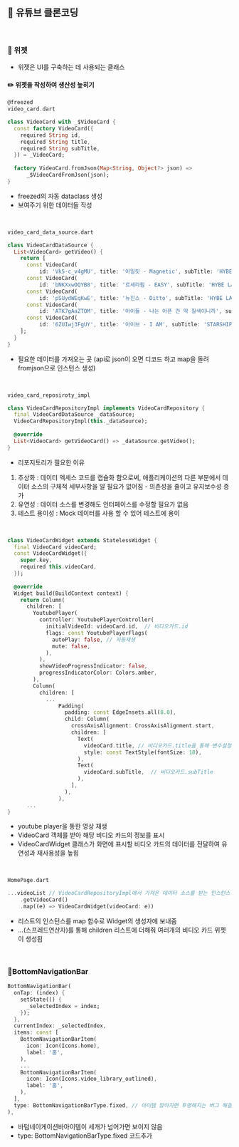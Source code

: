 ## 📖 유튜브 클론코딩
<br>

### 📄 위젯 


- 위젯은 UI를 구축하는 데 사용되는 클래스


#### ✏️ 위젯을 작성하여 생산성 높히기

```dart
@freezed  
video_card.dart

class VideoCard with _$VideoCard {  
  const factory VideoCard({  
    required String id,  
    required String title,  
    required String subTitle,  
  }) = _VideoCard;  
  
  factory VideoCard.fromJson(Map<String, Object?> json) =>  
      _$VideoCardFromJson(json);  
}
```
- freezed의 자동 dataclass 생성
- 보여주기 위한 데이터들 작성
<br>

```dart
video_card_data_source.dart

class VideoCardDataSource {  
  List<VideoCard> getVideo() {  
    return [  
      const VideoCard(  
          id: 'Vk5-c_v4gMU', title: '아일릿 - Magnetic', subTitle: 'HYBE LABELS'),  
      const VideoCard(  
          id: 'bNKXxwOQYB8', title: '르세라핌 - EASY', subTitle: 'HYBE LABELS'),  
      const VideoCard(  
          id: 'pSUydWEqKwE', title: '뉴진스 - Ditto', subTitle: 'HYBE LABELS'),  
      const VideoCard(  
          id: 'ATK7gAaZTOM', title: '아이들 - 나는 아픈 건 딱 질색이니까', subTitle: 'CUBE'),  
      const VideoCard(  
          id: '6ZUIwj3FgUY', title: '아이브 - I AM', subTitle: 'STARSHIP'),  
    ];  
  }  
}
```
- 필요한 데이터를 가져오는 곳 (api로 json이 오면 디코드 하고 map을 돌려 fromjson으로 인스턴스 생성)
<br>

```dart
video_card_reposiroty_impl

class VideoCardRepositoryImpl implements VideoCardRepository {  
  final VideoCardDataSource _dataSource;  
  VideoCardRepositoryImpl(this._dataSource);  
  
  @override  
  List<VideoCard> getVideoCard() => _dataSource.getVideo();  
}
```
- 리포지토리가 필요한 이유
 1. 추상화 : 데이터 엑세스 코드를 캡슐화 함으로써, 애플리케이션의 다른 부분에서 데이터 소스의 구체적 세부사항을 알 필요가 없어짐 - 의존성을 줄이고 유지보수성 증가
 2. 유연성 : 데이터 소스를 변경해도 인터페이스를 수정할 필요가 없음
 3. 테스트 용이성 :  Mock 데이터를 사용 할 수 있어 테스트에 용이
<br>

```dart
class VideoCardWidget extends StatelessWidget {  
  final VideoCard videoCard;  
  const VideoCardWidget({  
    super.key,  
    required this.videoCard,  
  });  
  
  @override  
  Widget build(BuildContext context) {  
    return Column(  
      children: [  
        YoutubePlayer(  
          controller: YoutubePlayerController(  
            initialVideoId: videoCard.id,  // 비디오카드.id 
            flags: const YoutubePlayerFlags(  
              autoPlay: false, // 자동재생
              mute: false,  
            ),  
          ),  
          showVideoProgressIndicator: false,  
          progressIndicatorColor: Colors.amber,  
        ),
        Column(  
          children: [  
            ...
                Padding(  
                  padding: const EdgeInsets.all(8.0),  
                  child: Column(  
                    crossAxisAlignment: CrossAxisAlignment.start,  
                    children: [  
                      Text(  
                        videoCard.title, // 비디오카드.title을 통해 변수설정
                        style: const TextStyle(fontSize: 18),  
                      ),  
                      Text(  
                        videoCard.subTitle,  // 비디오카드.subTitle
                      ),  
                    ],  
                  ),  
                ),  
      ...
}
```
- youtube player을 통한 영상 재생
- VideoCard 객체를 받아 해당 비디오 카드의 정보를 표시
- VideoCardWidget 클래스가 화면에 표시할 비디오 카드의 데이터를 전달하여 유연성과 재사용성을 높힘
<br>

```dart
HomePage.dart

...videoList // VideoCardRepositoryImpl에서 가져온 데이터 소스를 받는 인스턴스
    .getVideoCard()  
    .map((e) => VideoCardWidget(videoCard: e))
```
- 리스트의 인스턴스를 map 함수로 Widget의 생성자에 보내줌
- ...(스프레드연산자)를 통해 children 리스트에 더해줘 여러개의 비디오 카드 위젯이 생성됨
<br>

### 📄BottomNavigationBar

```dart
BottomNavigationBar(  
  onTap: (index) {  
    setState(() {  
      _selectedIndex = index;  
    });  
  },  
  currentIndex: _selectedIndex,  
  items: const [  
    BottomNavigationBarItem(  
      icon: Icon(Icons.home),  
      label: '홈',  
    ),  
    ...
    BottomNavigationBarItem(  
      icon: Icon(Icons.video_library_outlined),  
      label: '홈',  
    ),  
  ],  
  type: BottomNavigationBarType.fixed, // 아이템 많아지면 투명해지는 버그 해결
),
```
- 바텀네이게이션바아이템이 세개가 넘어가면 보이지 않음
- type: BottomNavigationBarType.fixed 코드추가
